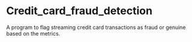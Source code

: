 # Credit_card_fraud_detection
A program to flag streaming credit card transactions as fraud or genuine based on the metrics.
